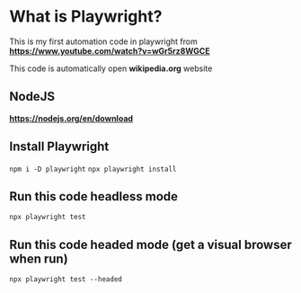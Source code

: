 # What is Playwright?
This is my first automation code in playwright from
**https://www.youtube.com/watch?v=wGr5rz8WGCE**

This code is automatically open **wikipedia.org** website

## NodeJS 
**https://nodejs.org/en/download**

## Install Playwright
```npm i -D playwright```
```npx playwright install```

## Run this code headless mode
```npx playwright test```

## Run this code headed mode (get a visual browser when run)
```npx playwright test --headed```
